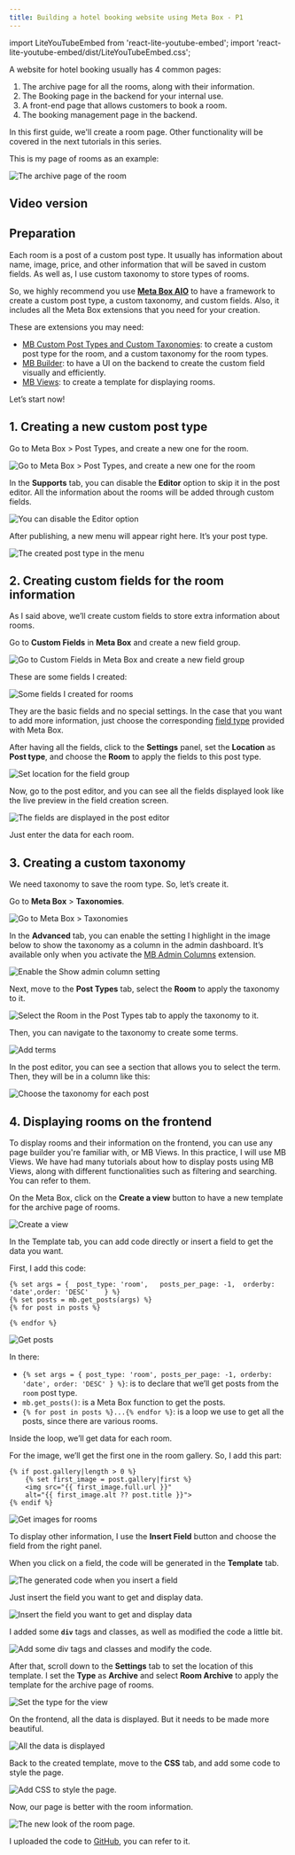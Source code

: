 ```yaml
---
title: Building a hotel booking website using Meta Box - P1
---
```


import LiteYouTubeEmbed from 'react-lite-youtube-embed';
import 'react-lite-youtube-embed/dist/LiteYouTubeEmbed.css';

A website for hotel booking usually has 4 common pages:

1. The archive page for all the rooms, along with their information.
2. The Booking page in the backend for your internal use.
3. A front-end page that allows customers to book a room.
4. The booking management page in the backend.

In this first guide, we'll create a room page. Other functionality will be covered in the next tutorials in this series.

This is my page of rooms as an example:

![The archive page of the room](https://i0.wp.com/images.elightup.com/meta-box/blog/hotel-booking-room-archive/final.png)

## Video version

<LiteYouTubeEmbed id='vbzCmmGXt3Y' />

## Preparation

Each room is a post of a custom post type. It usually has information about name, image, price, and other information that will be saved in custom fields. As well as, I use custom taxonomy to store types of rooms.

So, we highly recommend you use [**Meta Box AIO**](https://metabox.io/aio/) to have a framework to create a custom post type, a custom taxonomy, and custom fields. Also, it includes all the Meta Box extensions that you need for your creation.

These are extensions you may need:

* [MB Custom Post Types and Custom Taxonomies](https://metabox.io/plugins/custom-post-type/): to create a custom post type for the room, and a custom taxonomy for the room types.
* [MB Builder](https://metabox.io/plugins/meta-box-builder/): to have a UI on the backend to create the custom field visually and efficiently.
* [MB Views](https://metabox.io/plugins/mb-views/): to create a template for displaying rooms.

Let’s start now!

## 1. Creating a new custom post type

Go to Meta Box > Post Types, and create a new one for the room.

![Go to Meta Box > Post Types, and create a new one for the room](https://i0.wp.com/images.elightup.com/meta-box/blog/hotel-booking-room-archive/cpt.png)

In the **Supports** tab, you can disable the **Editor** option to skip it in the post editor. All the information about the rooms will be added through custom fields.

![You can disable the Editor option](https://i0.wp.com/images.elightup.com/meta-box/blog/hotel-booking-room-archive/editor.png)

After publishing, a new menu will appear right here. It’s your post type.

![The created post type in the menu](https://i0.wp.com/images.elightup.com/meta-box/blog/hotel-booking-room-archive/post-type.png)

## 2. Creating custom fields for the room information

As I said above, we’ll create custom fields to store extra information about rooms.

Go to **Custom Fields** in **Meta Box** and create a new field group.

![Go to Custom Fields in Meta Box and create a new field group](https://i0.wp.com/images.elightup.com/meta-box/blog/hotel-booking-room-archive/create-field.png)

These are some fields I created:

![Some fields I created for rooms](https://i0.wp.com/images.elightup.com/meta-box/blog/hotel-booking-room-archive/fields.png)

They are the basic fields and no special settings. In the case that you want to add more information, just choose the corresponding [field type](https://docs.metabox.io/fields/) provided with Meta Box.

After having all the fields, click to the **Settings** panel, set the **Location** as **Post type**, and choose the **Room** to apply the fields to this post type.

![Set location for the field group](https://i0.wp.com/images.elightup.com/meta-box/blog/hotel-booking-room-archive/location.png)

Now, go to the post editor, and you can see all the fields displayed look like the live preview in the field creation screen.

![The fields are displayed in the post editor](https://i0.wp.com/images.elightup.com/meta-box/blog/hotel-booking-room-archive/field-display.png)

Just enter the data for each room.

## 3. Creating a custom taxonomy

We need taxonomy to save the room type. So, let’s create it.

Go to **Meta Box** > **Taxonomies**.

![Go to Meta Box > Taxonomies](https://i0.wp.com/images.elightup.com/meta-box/blog/hotel-booking-room-archive/create-tax.png)

In the **Advanced** tab, you can enable the setting I highlight in the image below to show the taxonomy as a column in the admin dashboard. It’s available only when you activate the [MB Admin Columns](https://metabox.io/plugins/mb-admin-columns/) extension.

![Enable the Show admin column setting](https://i0.wp.com/images.elightup.com/meta-box/blog/hotel-booking-room-archive/show-column.png)

Next, move to the **Post Types** tab, select the **Room** to apply the taxonomy to it.

![Select the Room in the Post Types tab to apply the taxonomy to it.](https://i0.wp.com/images.elightup.com/meta-box/blog/hotel-booking-room-archive/choose-post-type.png)

Then, you can navigate to the taxonomy to create some terms. 

![Add terms](https://i0.wp.com/images.elightup.com/meta-box/blog/hotel-booking-room-archive/terms.png)

In the post editor, you can see a section that allows you to select the term. Then, they will be in a column like this:

![Choose the taxonomy for each post](https://i0.wp.com/images.elightup.com/meta-box/blog/hotel-booking-room-archive/choose-term.png)

## 4. Displaying rooms on the frontend

To display rooms and their information on the frontend, you can use any page builder you're familiar with, or MB Views. In this practice, I will use MB Views. We have had many tutorials about how to display posts using MB Views, along with different functionalities such as filtering and searching. You can refer to them.

On the Meta Box, click on the **Create a view** button to have a new template for the archive page of rooms.

![Create a view](https://i0.wp.com/images.elightup.com/meta-box/blog/hotel-booking-room-archive/create-view.png)

In the Template tab, you can add code directly or insert a field to get the data you want.

First, I add this code:

```
{% set args = {  post_type: 'room',   posts_per_page: -1,  orderby: 'date',order: 'DESC'    } %}
{% set posts = mb.get_posts(args) %}
{% for post in posts %}

{% endfor %}
```

![Get posts](https://i0.wp.com/images.elightup.com/meta-box/blog/hotel-booking-room-archive/get-posts.png)

In there:

* `{% set args = { post_type: 'room', posts_per_page: -1, orderby: 'date', order: 'DESC' } %}`: is to declare that we’ll get posts from the `room` post type.
* `mb.get_posts()`:  is a Meta Box function to get the posts.
* `{% for post in posts %}...{% endfor %}`: is a loop we use to get all the posts, since there are various rooms.

Inside the loop, we’ll get data for each room.

For the image, we’ll get the first one in the room gallery. So, I add this part:

```
{% if post.gallery|length > 0 %}
    {% set first_image = post.gallery|first %}
    <img src="{{ first_image.full.url }}"
    alt="{{ first_image.alt ?? post.title }}">
{% endif %}
```

![Get images for rooms](https://i0.wp.com/images.elightup.com/meta-box/blog/hotel-booking-room-archive/get-term.png)

To display other information, I use the **Insert Field** button and choose the field from the right panel.

When you click on a field, the code will be generated in the **Template** tab.

![The generated code when you insert a field](https://i0.wp.com/images.elightup.com/meta-box/blog/hotel-booking-room-archive/insert-field.png)

Just insert the field you want to get and display data.

![Insert the field you want to get and display data](https://i0.wp.com/images.elightup.com/meta-box/blog/hotel-booking-room-archive/insert.png)

I added some **`div`** tags and classes, as well as modified the code a little bit.

![Add some div tags and classes and modify the code.](https://i0.wp.com/images.elightup.com/meta-box/blog/hotel-booking-room-archive/div-class.png)

After that, scroll down to the **Settings** tab to set the location of this template. I set the **Type** as **Archive** and select **Room Archive** to apply the template for the archive page of rooms.

![Set the type for the view](https://i0.wp.com/images.elightup.com/meta-box/blog/hotel-booking-room-archive/setting-view.png)

On the frontend, all the data is displayed. But it needs to be made more beautiful.

![All the data is displayed](https://i0.wp.com/images.elightup.com/meta-box/blog/hotel-booking-room-archive/data-display.png)

Back to the created template, move to the **CSS** tab, and add some code to style the page.

![Add CSS to style the page.](https://i0.wp.com/images.elightup.com/meta-box/blog/hotel-booking-room-archive/css.png)

Now, our page is better with the room information.

![The new look of the room page.](https://i0.wp.com/images.elightup.com/meta-box/blog/hotel-booking-room-archive/final.png)

I uploaded the code to [GitHub](https://github.com/wpmetabox/tutorials/tree/master/how-to-build-hotel-booking/p1), you can refer to it.
